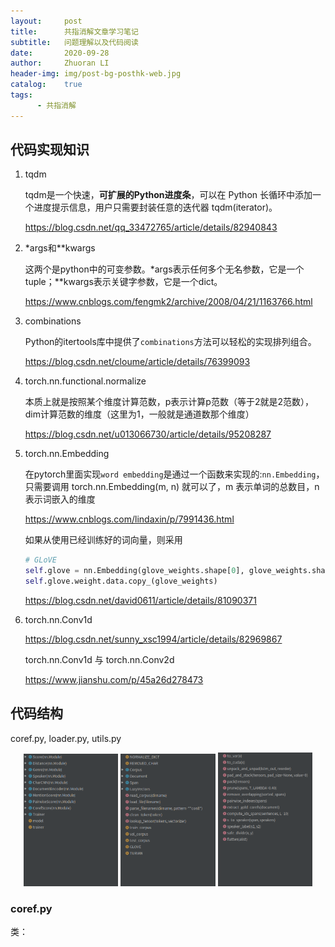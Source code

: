 ```yaml
---
layout:     post
title:      共指消解文章学习笔记
subtitle:   问题理解以及代码阅读
date:       2020-09-28
author:     Zhuoran LI
header-img: img/post-bg-posthk-web.jpg
catalog:    true
tags:
      - 共指消解
---
```


## 代码实现知识

1. tqdm 

   tqdm是一个快速，**可扩展的Python进度条**，可以在 Python 长循环中添加一个进度提示信息，用户只需要封装任意的迭代器 tqdm(iterator)。

   https://blog.csdn.net/qq_33472765/article/details/82940843

2. *args和**kwargs

   这两个是python中的可变参数。*args表示任何多个无名参数，它是一个tuple；**kwargs表示关键字参数，它是一个dict。

   https://www.cnblogs.com/fengmk2/archive/2008/04/21/1163766.html

3. combinations

   Python的itertools库中提供了`combinations`方法可以轻松的实现排列组合。

   https://blog.csdn.net/cloume/article/details/76399093

4. torch.nn.functional.normalize

   本质上就是按照某个维度计算范数，p表示计算p范数（等于2就是2范数），dim计算范数的维度（这里为1，一般就是通道数那个维度）

   https://blog.csdn.net/u013066730/article/details/95208287

5. torch.nn.Embedding

   在pytorch里面实现`word embedding`是通过一个函数来实现的:`nn.Embedding`，只需要调用 torch.nn.Embedding(m, n) 就可以了，m 表示单词的总数目，n 表示词嵌入的维度

   https://www.cnblogs.com/lindaxin/p/7991436.html

   如果从使用已经训练好的词向量，则采用

   ```python
   # GLoVE
   self.glove = nn.Embedding(glove_weights.shape[0], glove_weights.shape[1])
   self.glove.weight.data.copy_(glove_weights)
   ```

   https://blog.csdn.net/david0611/article/details/81090371

6. torch.nn.Conv1d

   https://blog.csdn.net/sunny_xsc1994/article/details/82969867

   torch.nn.Conv1d 与 torch.nn.Conv2d

   https://www.jianshu.com/p/45a26d278473



## 代码结构

coref.py, loader.py, utils.py

<center class="half">
	<img src="../images/20200928coref/coref.png" width="30%" alt>
	<img src="../images/20200928coref/loader.png" width="30%" alt>
	<img src="../images/20200928coref/utils.png" width="30%" alt>
</center>

### coref.py

类：
